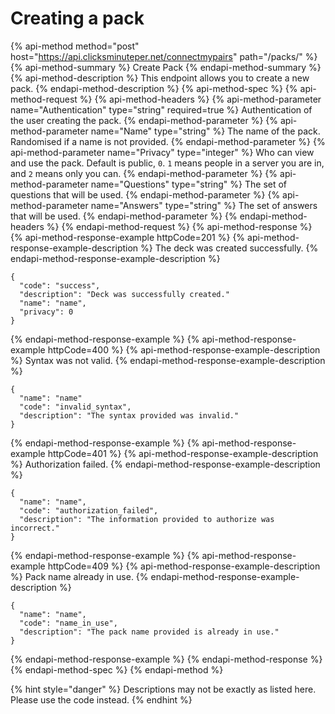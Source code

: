 # Creating a pack

{% api-method method="post" host="https://api.clicksminuteper.net/connectmypairs" path="/packs/" %}
{% api-method-summary %}
Create Pack
{% endapi-method-summary %}
{% api-method-description %}
This endpoint allows you to create a new pack.
{% endapi-method-description %}
{% api-method-spec %}
{% api-method-request %}
{% api-method-headers %}
{% api-method-parameter name="Authentication" type="string" required=true %}
Authentication of the user creating the pack.
{% endapi-method-parameter %}
{% api-method-parameter name="Name" type="string" %}
The name of the pack. Randomised if a name is not provided.
{% endapi-method-parameter %}
{% api-method-parameter name="Privacy" type="integer" %}
Who can view and use the pack. Default is public, `0`. `1` means people in a server you are in, and `2` means only you can.
{% endapi-method-parameter %}
{% api-method-parameter name="Questions" type="string" %}
The set of questions that will be used.
{% endapi-method-parameter %}
{% api-method-parameter name="Answers" type="string" %}
The set of answers that will be used.
{% endapi-method-parameter %}
{% endapi-method-headers %}
{% endapi-method-request %}
{% api-method-response %}
{% api-method-response-example httpCode=201 %}
{% api-method-response-example-description %}
The deck was created successfully.
{% endapi-method-response-example-description %}
```
{    
  "code": "success",
  "description": "Deck was successfully created."
  "name": "name",
  "privacy": 0
}
```
{% endapi-method-response-example %}
{% api-method-response-example httpCode=400 %}
{% api-method-response-example-description %}
Syntax was not valid.
{% endapi-method-response-example-description %}
```
{    
  "name": "name"
  "code": "invalid_syntax",
  "description": "The syntax provided was invalid."
}
```
{% endapi-method-response-example %}
{% api-method-response-example httpCode=401 %}
{% api-method-response-example-description %}
Authorization failed.
{% endapi-method-response-example-description %}
```
{    
  "name": "name",
  "code": "authorization_failed",
  "description": "The information provided to authorize was incorrect."
}
```
{% endapi-method-response-example %}
{% api-method-response-example httpCode=409 %}
{% api-method-response-example-description %}
Pack name already in use.
{% endapi-method-response-example-description %}
```
{    
  "name": "name",
  "code": "name_in_use",
  "description": "The pack name provided is already in use."
}
```
{% endapi-method-response-example %}
{% endapi-method-response %}
{% endapi-method-spec %}
{% endapi-method %}

{% hint style="danger" %}
 Descriptions may not be exactly as listed here. Please use the code instead.
{% endhint %}
